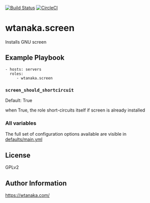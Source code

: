 [![Build Status](https://travis-ci.org/wtanaka/ansible-role-screen.svg?branch=master)](https://travis-ci.org/wtanaka/ansible-role-screen)
[![CircleCI](https://circleci.com/gh/wtanaka/ansible-role-screen.svg?style=svg)](https://circleci.com/gh/wtanaka/ansible-role-screen)

wtanaka.screen
==============

Installs GNU screen

Example Playbook
----------------

    - hosts: servers
      roles:
         - wtanaka.screen

### `screen_should_shortcircuit`

Default: True

when True, the role short-circuits itself if screen is already installed

### All variables

The full set of configuration options available are visible in
[defaults/main.yml](defaults/main.yml)


License
-------

GPLv2

Author Information
------------------

https://wtanaka.com/
